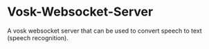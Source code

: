 # Vosk-Websocket-Server
A vosk websocket server that can be used to convert speech to text (speech recognition).

